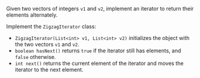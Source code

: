 Given two vectors of integers `v1` and `v2`, implement an iterator to return their elements alternately.

Implement the `ZigzagIterator` class:

- `ZigzagIterator(List<int> v1, List<int> v2)` initializes the object with the two vectors `v1` and `v2`.
- `boolean hasNext()` returns `true` if the iterator still has elements, and `false` otherwise.
- `int next()` returns the current element of the iterator and moves the iterator to the next element.